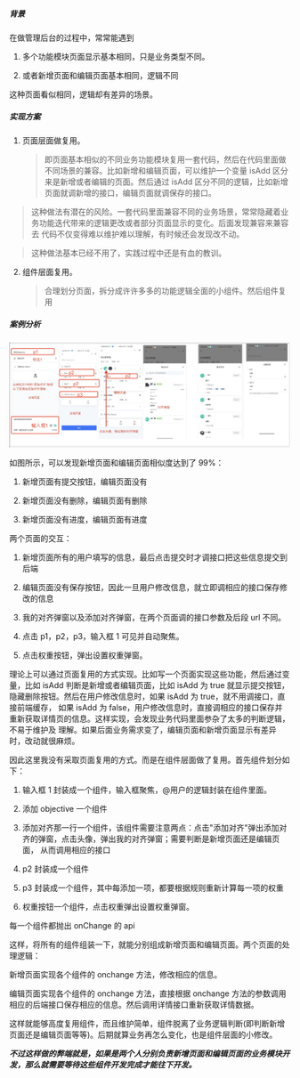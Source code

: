 ##### 背景

在做管理后台的过程中，常常能遇到

1. 多个功能模块页面显示基本相同，只是业务类型不同。

2. 或者新增页面和编辑页面基本相同，逻辑不同

这种页面看似相同，逻辑却有差异的场景。

##### 实现方案

1. 页面层面做复用。
   > 即页面基本相似的不同业务功能模块复用一套代码，然后在代码里面做不同场景的兼容。比如新增和编辑页面，可以维护一个变量
   > isAdd 区分来是新增或者编辑的页面。然后通过 isAdd 区分不同的逻辑，比如新增页面就调新增的接口，编辑页面就调保存的接口。

> 这种做法有潜在的风险。一套代码里面兼容不同的业务场景，常常隐藏着业务功能迭代带来的逻辑更改或者部分页面显示的变化。后面发现兼容来兼容去
> 代码不仅变得难以维护难以理解，有时候还会发现改不动。

> 这种做法基本已经不用了，实践过程中还是有血的教训。

2. 组件层面复用。
   > 合理划分页面，拆分成许许多多的功能逻辑全面的小组件。然后组件复用

##### 案例分析

![image](../../Front-End-Development-Notes/pageVsComponent.jpg)

如图所示，可以发现新增页面和编辑页面相似度达到了 99%：

1. 新增页面有提交按钮，编辑页面没有

2. 新增页面没有删除，编辑页面有删除

3. 新增页面没有进度，编辑页面有进度

两个页面的交互：

1. 新增页面所有的用户填写的信息，最后点击提交时才调接口把这些信息提交到后端

2. 编辑页面没有保存按钮，因此一旦用户修改信息，就立即调相应的接口保存修改的信息

3. 我的对齐弹窗以及添加对齐弹窗，在两个页面调的接口参数及后段 url 不同。

4. 点击 p1，p2，p3，输入框 1 可见并自动聚焦。

5. 点击权重按钮，弹出设置权重弹窗。

理论上可以通过页面复用的方式实现。比如写一个页面实现这些功能，然后通过变量，比如 isAdd
判断是新增或者编辑页面，比如 isAdd 为 true 就显示提交按钮，隐藏删除按钮。然后在用户修改信息时，如果 isAdd 为 true，就不用调接口，直接前端缓存，
如果 isAdd 为 false，用户修改信息时，直接调相应的接口保存并重新获取详情页的信息。这样实现，会发现业务代码里面参杂了太多的判断逻辑，不易于维护及
理解。如果后面业务需求变了，编辑页面和新增页面显示有差异时，改动就很麻烦。

因此这里我没有采取页面复用的方式。而是在组件层面做了复用。首先组件划分如下：

1. 输入框 1 封装成一个组件，输入框聚焦，@用户的逻辑封装在组件里面。

2. 添加 objective 一个组件

3. 添加对齐那一行一个组件，该组件需要注意两点：点击"添加对齐"弹出添加对齐的弹窗，点击头像，弹出我的对齐弹窗；需要判断是新增页面还是编辑页面，
   从而调用相应的接口

4. p2 封装成一个组件

5. p3 封装成一个组件，其中每添加一项，都要根据规则重新计算每一项的权重

6. 权重按钮一个组件，点击权重弹出设置权重弹窗。

每一个组件都抛出 onChange 的 api

这样，将所有的组件组装一下，就能分别组成新增页面和编辑页面。两个页面的处理逻辑：

新增页面实现各个组件的 onchange 方法，修改相应的信息。

编辑页面实现各个组件的 onchange 方法，直接根据 onchange 方法的参数调用相应的后端接口保存相应的信息。然后调用详情接口重新获取详情数据。

这样就能够高度复用组件，而且维护简单，组件脱离了业务逻辑判断(即判断新增页面还是编辑页面等等)。后期就算业务再怎么变化，也是组件层面的小修改。

**_不过这样做的弊端就是，如果是两个人分别负责新增页面和编辑页面的业务模块开发，那么就需要等待这些组件开发完成才能往下开发。_**
